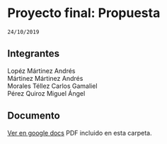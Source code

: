 # Proyecto final: Propuesta
```
24/10/2019
```  

## Integrantes
Lopéz Mártinez Andrés  
Mártinez Mártinez Andrés  
Morales Téllez Carlos Gamaliel  
Pérez Quiroz Miguel Ángel  

## Documento
[Ver en google docs](https://docs.google.com/document/d/1_fiupij04fNTTed8GX3VCZuaDdGjDJ5qLCH5_oG6Tjg/edit?usp=sharing)
PDF incluido en esta carpeta.
